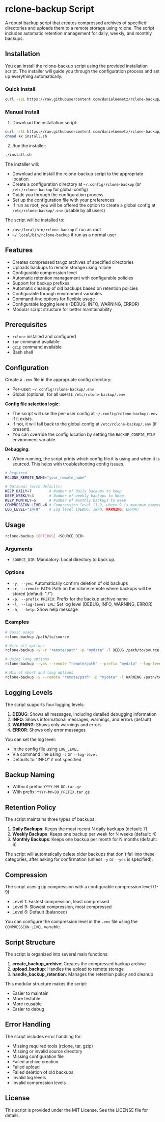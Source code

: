 # rclone-backup Script

A robust backup script that creates compressed archives of specified directories and uploads them to a remote storage using rclone. The script includes automatic retention management for daily, weekly, and monthly backups.

## Installation

You can install the rclone-backup script using the provided installation script. The installer will guide you through the configuration process and set up everything automatically.

### Quick Install

```bash
curl -sSL https://raw.githubusercontent.com/danielnemetz/rclone-backup/refs/heads/main/install.sh | bash
```

### Manual Install

1. Download the installation script:
```bash
curl -sSL https://raw.githubusercontent.com/danielnemetz/rclone-backup/refs/heads/main/install.sh -o install.sh
chmod +x install.sh
```

2. Run the installer:
```bash
./install.sh
```

The installer will:
- Download and install the rclone-backup script to the appropriate location
- Create a configuration directory at `~/.config/rclone-backup` (or `/etc/rclone-backup` for global config)
- Guide you through the configuration process
- Set up the configuration file with your preferences
- If run as root, you will be offered the option to create a global config at `/etc/rclone-backup/.env` (usable by all users)

The script will be installed to:
- `/usr/local/bin/rclone-backup` if run as root
- `~/.local/bin/rclone-backup` if run as a normal user

## Features

- Creates compressed tar.gz archives of specified directories
- Uploads backups to remote storage using rclone
- Configurable compression level
- Automatic retention management with configurable policies
- Support for backup prefixes
- Automatic cleanup of old backups based on retention policies
- Configurable through environment variables
- Command-line options for flexible usage
- Configurable logging levels (DEBUG, INFO, WARNING, ERROR)
- Modular script structure for better maintainability

## Prerequisites

- `rclone` installed and configured
- `tar` command available
- `gzip` command available
- Bash shell

## Configuration

Create a `.env` file in the appropriate config directory:
- Per-user: `~/.config/rclone-backup/.env`
- Global (optional, for all users): `/etc/rclone-backup/.env`

**Config file selection logic:**
- The script will use the per-user config at `~/.config/rclone-backup/.env` if it exists.
- If not, it will fall back to the global config at `/etc/rclone-backup/.env` (if present).
- You can override the config location by setting the `BACKUP_CONFIG_FILE` environment variable.

**Debugging:**
- When running, the script prints which config file it is using and when it is sourced. This helps with troubleshooting config issues.

```bash
# Required
RCLONE_REMOTE_NAME="your_remote_name"

# Optional (with defaults)
KEEP_DAILY=7        # Number of daily backups to keep
KEEP_WEEKLY=4       # Number of weekly backups to keep
KEEP_MONTHLY=6      # Number of monthly backups to keep
COMPRESSION_LEVEL=6 # Compression level (1-9, where 9 is maximum compression)
LOG_LEVEL="INFO"    # Log level (DEBUG, INFO, WARNING, ERROR)
```

## Usage

```bash
rclone-backup [OPTIONS] <SOURCE_DIR>
```

### Arguments

- `SOURCE_DIR`: Mandatory. Local directory to back up.

### Options

- `-y, --yes`: Automatically confirm deletion of old backups
- `-r, --remote PATH`: Path on the rclone remote where backups will be stored (default: "./")
- `-p, --prefix PREFIX`: Prefix for the backup archive name
- `-l, --log-level LVL`: Set log level (DEBUG, INFO, WARNING, ERROR)
- `-h, --help`: Show help message

### Examples

```bash
# Basic usage
rclone-backup /path/to/source

# With all options
rclone-backup -y -r "remote/path" -p "mydata" -l DEBUG /path/to/source

# Using long options
rclone-backup --yes --remote "remote/path" --prefix "mydata" --log-level DEBUG /path/to/source

# Mix of short and long options
rclone-backup -y --remote "remote/path" -p "mydata" -l WARNING /path/to/source
```

## Logging Levels

The script supports four logging levels:

1. **DEBUG**: Shows all messages, including detailed debugging information
2. **INFO**: Shows informational messages, warnings, and errors (default)
3. **WARNING**: Shows only warnings and errors
4. **ERROR**: Shows only error messages

You can set the log level:
- In the config file using `LOG_LEVEL`
- Via command line using `-l` or `--log-level`
- Defaults to "INFO" if not specified

## Backup Naming

- Without prefix: `YYYY-MM-DD.tar.gz`
- With prefix: `YYYY-MM-DD_PREFIX.tar.gz`

## Retention Policy

The script maintains three types of backups:

1. **Daily Backups**: Keeps the most recent N daily backups (default: 7)
2. **Weekly Backups**: Keeps one backup per week for N weeks (default: 4)
3. **Monthly Backups**: Keeps one backup per month for N months (default: 6)

The script will automatically delete older backups that don't fall into these categories, after asking for confirmation (unless `-y` or `--yes` is specified).

## Compression

The script uses gzip compression with a configurable compression level (1-9):
- Level 1: Fastest compression, least compressed
- Level 9: Slowest compression, most compressed
- Level 6: Default (balanced)

You can configure the compression level in the `.env` file using the `COMPRESSION_LEVEL` variable.

## Script Structure

The script is organized into several main functions:

1. **create_backup_archive**: Creates the compressed backup archive
2. **upload_backup**: Handles the upload to remote storage
3. **handle_backup_retention**: Manages the retention policy and cleanup

This modular structure makes the script:
- Easier to maintain
- More testable
- More reusable
- Easier to debug

## Error Handling

The script includes error handling for:
- Missing required tools (rclone, tar, gzip)
- Missing or invalid source directory
- Missing configuration file
- Failed archive creation
- Failed upload
- Failed deletion of old backups
- Invalid log levels
- Invalid compression levels

## License

This script is provided under the MIT License. See the LICENSE file for details. 